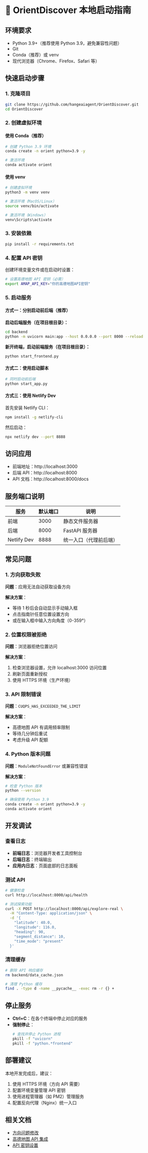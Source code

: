 # 🚀 OrientDiscover 本地启动指南

## 环境要求

- Python 3.9+（推荐使用 Python 3.9，避免兼容性问题）
- Git
- Conda（推荐）或 venv
- 现代浏览器（Chrome、Firefox、Safari 等）

## 快速启动步骤

### 1. 克隆项目

```bash
git clone https://github.com/hangeaiagent/OrientDiscover.git
cd OrientDiscover
```

### 2. 创建虚拟环境

#### 使用 Conda（推荐）
```bash
# 创建 Python 3.9 环境
conda create -n orient python=3.9 -y

# 激活环境
conda activate orient
```

#### 使用 venv
```bash
# 创建虚拟环境
python3 -m venv venv

# 激活环境（MacOS/Linux）
source venv/bin/activate

# 激活环境（Windows）
venv\Scripts\activate
```

### 3. 安装依赖

```bash
pip install -r requirements.txt
```

### 4. 配置 API 密钥

创建环境变量文件或在启动时设置：

```bash
# 设置高德地图 API 密钥（必需）
export AMAP_API_KEY="你的高德地图API密钥"
```

### 5. 启动服务

#### 方式一：分别启动前后端（推荐）

**启动后端服务（在项目根目录）：**
```bash
cd backend
python -m uvicorn main:app --host 0.0.0.0 --port 8000 --reload
```

**新开终端，启动前端服务（在项目根目录）：**
```bash
python start_frontend.py
```

#### 方式二：使用启动脚本

```bash
# 同时启动前后端
python start_app.py
```

#### 方式三：使用 Netlify Dev

首先安装 Netlify CLI：
```bash
npm install -g netlify-cli
```

然后启动：
```bash
npx netlify dev --port 8888
```

## 访问应用

- 前端地址：http://localhost:3000
- 后端 API：http://localhost:8000
- API 文档：http://localhost:8000/docs

## 服务端口说明

| 服务 | 默认端口 | 说明 |
|------|---------|------|
| 前端 | 3000 | 静态文件服务器 |
| 后端 | 8000 | FastAPI 服务器 |
| Netlify Dev | 8888 | 统一入口（代理前后端） |

## 常见问题

### 1. 方向获取失败

**问题**：应用无法自动获取设备方向

**解决方案**：
- 等待 1 秒后会自动显示手动输入框
- 点击指南针任意位置设置方向
- 或在输入框中输入方向角度（0-359°）

### 2. 位置权限被拒绝

**问题**：浏览器拒绝位置访问

**解决方案**：
1. 检查浏览器设置，允许 localhost:3000 访问位置
2. 刷新页面重新授权
3. 使用 HTTPS 环境（生产环境）

### 3. API 限制错误

**问题**：`CUQPS_HAS_EXCEEDED_THE_LIMIT`

**解决方案**：
- 高德地图 API 有调用频率限制
- 等待几分钟后重试
- 考虑升级 API 配额

### 4. Python 版本问题

**问题**：`ModuleNotFoundError` 或兼容性错误

**解决方案**：
```bash
# 检查 Python 版本
python --version

# 确保使用 Python 3.9
conda create -n orient python=3.9 -y
conda activate orient
```

## 开发调试

### 查看日志

- **前端日志**：浏览器开发者工具控制台
- **后端日志**：终端输出
- **应用内日志**：页面底部的日志面板

### 测试 API

```bash
# 健康检查
curl http://localhost:8000/api/health

# 测试探索功能
curl -X POST http://localhost:8000/api/explore-real \
  -H "Content-Type: application/json" \
  -d '{
    "latitude": 40.0,
    "longitude": 116.0,
    "heading": 90,
    "segment_distance": 10,
    "time_mode": "present"
  }'
```

### 清理缓存

```bash
# 删除 API 响应缓存
rm backend/data_cache.json

# 清理 Python 缓存
find . -type d -name __pycache__ -exec rm -r {} +
```

## 停止服务

- **Ctrl+C**：在各个终端中停止对应的服务
- **强制停止**：
  ```bash
  # 查找并停止 Python 进程
  pkill -f "uvicorn"
  pkill -f "python.*frontend"
  ```

## 部署建议

本地开发完成后，建议：
1. 使用 HTTPS 环境（方向 API 需要）
2. 配置环境变量管理 API 密钥
3. 使用进程管理器（如 PM2）管理服务
4. 配置反向代理（Nginx）统一入口

## 相关文档

- [方向问题修改](./方向问题修改.md)
- [高德地图 API 集成](../AMAP_API_INTEGRATION.md)
- [API 密钥设置](../API_KEYS_SETUP.md)
